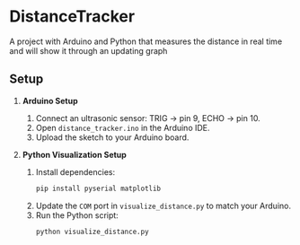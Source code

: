 # DistanceTracker
A project with Arduino and Python that measures the distance in real time and will show it through an updating graph

## Setup
1. **Arduino Setup**
   1. Connect an ultrasonic sensor: TRIG → pin 9, ECHO → pin 10.
   2. Open `distance_tracker.ino` in the Arduino IDE.
   3. Upload the sketch to your Arduino board.

2. **Python Visualization Setup**
   1. Install dependencies:
      ```bash
      pip install pyserial matplotlib
      ```
   2. Update the `COM` port in `visualize_distance.py` to match your Arduino.
   3. Run the Python script:
      ```bash
      python visualize_distance.py
      ```
